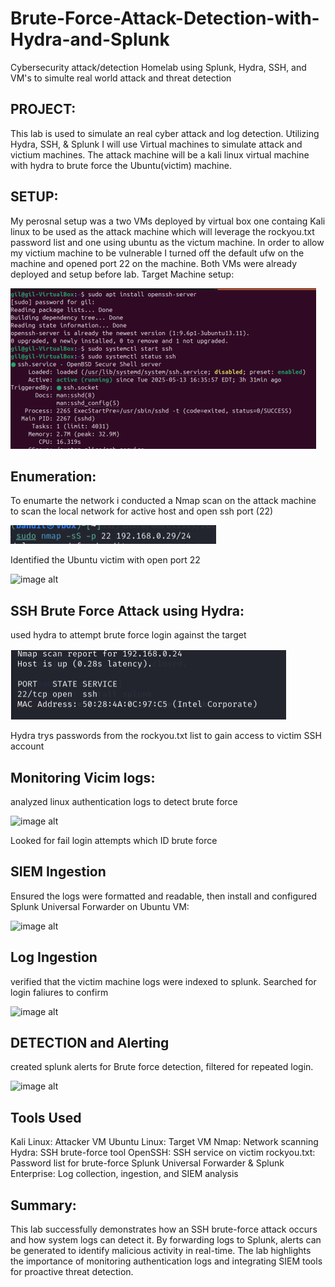 # Brute-Force-Attack-Detection-with-Hydra-and-Splunk
Cybersecurity attack/detection Homelab using Splunk, Hydra, SSH, and VM's to simulte real world attack and threat detection

PROJECT:
---------------------------------------------------------------------------------------------------------------------------------
This lab is used to simulate an real cyber attack and log detection. Utilizing Hydra, SSH, & Splunk I will use Virtual machines to simulate attack and victium machines. The attack machine will be a kali linux virtual machine with hydra to brute force the Ubuntu(victim) machine. 

SETUP:
---------------------------------------------------------------------------------------------------------------------------------
My perosnal setup was a two VMs deployed by virtual box one containg Kali linux to be used as the attack machine which will leverage the rockyou.txt password list and one using ubuntu as the victum machine. In order to allow my victium machine to be vulnerable I turned off the default ufw on the machine and opened port 22 on the machine. Both VMs were already deployed and setup before lab.
Target Machine setup:

![image alt](https://github.com/Nihil22/Brute-Force-Attack-Detection-with-Hydra-and-Splunk/blob/960e872c691b463cebbec47644efbfd561bf2a30/Screenshot%202025-10-26%20192340.png)

Enumeration:
---------------------------------------------------------------------------------------------------------------------------------
To enumarte the network i conducted a Nmap scan on the attack machine to scan the local network for active host and open ssh port (22)

![image alt](https://github.com/Nihil22/Brute-Force-Attack-Detection-with-Hydra-and-Splunk/blob/7b3187941208fae46653cbc57e9067e4e38a54bd/Screenshot%202025-10-26%20194433.png)

Identified the Ubuntu victim with open port 22

![image alt]()

SSH Brute Force Attack using Hydra:
---------------------------------------------------------------------------------------------------------------------------------
used hydra to attempt brute force login against the target

![image alt](https://github.com/Nihil22/Brute-Force-Attack-Detection-with-Hydra-and-Splunk/blob/2ddb8a0275ffdd677ddeac3d5ee910b7a522a580/Screenshot%202025-10-26%20194445.png)

Hydra trys passwords from the rockyou.txt list to gain access to victim SSH account

Monitoring Vicim logs:
---------------------------------------------------------------------------------------------------------------------------------
analyzed linux authentication logs to detect brute force

![image alt]()

Looked for fail login attempts which ID brute force

SIEM Ingestion
---------------------------------------------------------------------------------------------------------------------------------
Ensured the logs were formatted and readable, then install and configured Splunk Universal Forwarder on Ubuntu VM:

![image alt]()

Log Ingestion
---------------------------------------------------------------------------------------------------------------------------------
verified that the victim machine logs were indexed to splunk. Searched for login faliures to confirm

![image alt]()

DETECTION and Alerting
---------------------------------------------------------------------------------------------------------------------------------
created splunk alerts for Brute force detection, filtered for repeated login.

![image alt]()

Tools Used
---------------------------------------------------------------------------------------------------------------------------------
Kali Linux: Attacker VM
Ubuntu Linux: Target VM
Nmap: Network scanning
Hydra: SSH brute-force tool
OpenSSH: SSH service on victim
rockyou.txt: Password list for brute-force
Splunk Universal Forwarder & Splunk Enterprise: Log collection, ingestion, and SIEM analysis

Summary:
---------------------------------------------------------------------------------------------------------------------------------
This lab successfully demonstrates how an SSH brute-force attack occurs and how system logs can detect it. By forwarding logs to Splunk, alerts can be generated to identify malicious activity in real-time. The lab highlights the importance of monitoring authentication logs and integrating SIEM tools for proactive threat detection.
